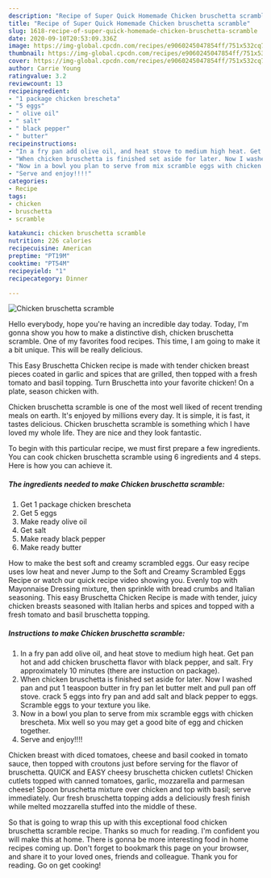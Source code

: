 ```yaml
---
description: "Recipe of Super Quick Homemade Chicken bruschetta scramble"
title: "Recipe of Super Quick Homemade Chicken bruschetta scramble"
slug: 1618-recipe-of-super-quick-homemade-chicken-bruschetta-scramble
date: 2020-09-10T20:53:09.336Z
image: https://img-global.cpcdn.com/recipes/e9060245047854ff/751x532cq70/chicken-bruschetta-scramble-recipe-main-photo.jpg
thumbnail: https://img-global.cpcdn.com/recipes/e9060245047854ff/751x532cq70/chicken-bruschetta-scramble-recipe-main-photo.jpg
cover: https://img-global.cpcdn.com/recipes/e9060245047854ff/751x532cq70/chicken-bruschetta-scramble-recipe-main-photo.jpg
author: Carrie Young
ratingvalue: 3.2
reviewcount: 13
recipeingredient:
- "1 package chicken brescheta"
- "5 eggs"
- " olive oil"
- " salt"
- " black pepper"
- " butter"
recipeinstructions:
- "In a fry pan add olive oil, and heat stove to medium high heat. Get pan hot and add chicken bruschetta flavor with black pepper, and salt. Fry approximately 10 minutes (there are instuction on package)."
- "When chicken bruschetta is finished set aside for later. Now I washed pan and put 1 teaspoon butter in fry pan let butter melt and pull pan off stove. crack 5 eggs into fry pan and add salt and black pepper to eggs. Scramble eggs to your texture you like."
- "Now in a bowl you plan to serve from mix scramble eggs with chicken brescheta. Mix well so you may get a good bite of egg and chicken together."
- "Serve and enjoy!!!!"
categories:
- Recipe
tags:
- chicken
- bruschetta
- scramble

katakunci: chicken bruschetta scramble 
nutrition: 226 calories
recipecuisine: American
preptime: "PT19M"
cooktime: "PT54M"
recipeyield: "1"
recipecategory: Dinner

---
```



![Chicken bruschetta scramble](https://img-global.cpcdn.com/recipes/e9060245047854ff/751x532cq70/chicken-bruschetta-scramble-recipe-main-photo.jpg)

Hello everybody, hope you're having an incredible day today. Today, I'm gonna show you how to make a distinctive dish, chicken bruschetta scramble. One of my favorites food recipes. This time, I am going to make it a bit unique. This will be really delicious.

This Easy Bruschetta Chicken recipe is made with tender chicken breast pieces coated in garlic and spices that are grilled, then topped with a fresh tomato and basil topping. Turn Bruschetta into your favorite chicken! On a plate, season chicken with.

Chicken bruschetta scramble is one of the most well liked of recent trending meals on earth. It's enjoyed by millions every day. It is simple, it is fast, it tastes delicious. Chicken bruschetta scramble is something which I have loved my whole life. They are nice and they look fantastic.


To begin with this particular recipe, we must first prepare a few ingredients. You can cook chicken bruschetta scramble using 6 ingredients and 4 steps. Here is how you can achieve it.

<!--inarticleads1-->

##### The ingredients needed to make Chicken bruschetta scramble:

1. Get 1 package chicken brescheta
1. Get 5 eggs
1. Make ready  olive oil
1. Get  salt
1. Make ready  black pepper
1. Make ready  butter


How to make the best soft and creamy scrambled eggs. Our easy recipe uses low heat and never Jump to the Soft and Creamy Scrambled Eggs Recipe or watch our quick recipe video showing you. Evenly top with Mayonnaise Dressing mixture, then sprinkle with bread crumbs and Italian seasoning. This easy Bruschetta Chicken Recipe is made with tender, juicy chicken breasts seasoned with Italian herbs and spices and topped with a fresh tomato and basil bruschetta topping. 

<!--inarticleads2-->

##### Instructions to make Chicken bruschetta scramble:

1. In a fry pan add olive oil, and heat stove to medium high heat. Get pan hot and add chicken bruschetta flavor with black pepper, and salt. Fry approximately 10 minutes (there are instuction on package).
1. When chicken bruschetta is finished set aside for later. Now I washed pan and put 1 teaspoon butter in fry pan let butter melt and pull pan off stove. crack 5 eggs into fry pan and add salt and black pepper to eggs. Scramble eggs to your texture you like.
1. Now in a bowl you plan to serve from mix scramble eggs with chicken brescheta. Mix well so you may get a good bite of egg and chicken together.
1. Serve and enjoy!!!!


Chicken breast with diced tomatoes, cheese and basil cooked in tomato sauce, then topped with croutons just before serving for the flavor of bruschetta. QUICK and EASY cheesy bruschetta chicken cutlets! Chicken cutlets topped with canned tomatoes, garlic, mozzarella and parmesan cheese! Spoon bruschetta mixture over chicken and top with basil; serve immediately. Our fresh bruschetta topping adds a deliciously fresh finish while melted mozzarella stuffed into the middle of these. 

So that is going to wrap this up with this exceptional food chicken bruschetta scramble recipe. Thanks so much for reading. I'm confident you will make this at home. There is gonna be more interesting food in home recipes coming up. Don't forget to bookmark this page on your browser, and share it to your loved ones, friends and colleague. Thank you for reading. Go on get cooking!
